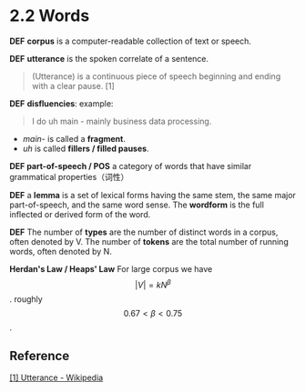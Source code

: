# 2.2 Words

**DEF** **corpus** is a computer-readable collection of text or speech.

**DEF** **utterance** is the spoken correlate of a sentence.

> \(Utterance\) is a continuous piece of speech beginning and ending with a clear pause. \[1\]

**DEF** **disfluencies**: example:

> I do uh main - mainly business data processing.

* _main-_ is called a **fragment**.
* _uh_ is called **fillers / filled pauses**.

**DEF part-of-speech / POS** a category of words that have similar grammatical properties（词性）

**DEF** a **lemma** is a set of lexical forms having the same stem, the same major part-of-speech, and the same word sense. The **wordform** is the full inflected or derived form of the word.

**DEF** The number of **types** are the number of distinct words in a corpus, often denoted by V. The number of **tokens** are the total number of running words, often denoted by N.

**Herdan's Law / Heaps' Law** For large corpus we have $$|V| = kN^\beta$$. roughly $$0.67 < \beta < 0.75$$.

## Reference

[\[1\] Utterance - Wikipedia](https://en.wikipedia.org/wiki/Utterance)



